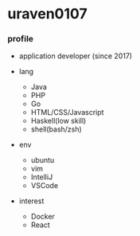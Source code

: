 # uraven0107

### profile

- application developer (since 2017)

- lang
  - Java
  - PHP
  - Go
  - HTML/CSS/Javascript
  - Haskell(low skill)
  - shell(bash/zsh)

- env
  - ubuntu
  - vim
  - IntelliJ
  - VSCode
 
- interest
  - Docker
  - React
